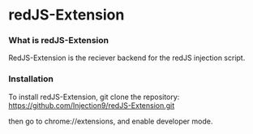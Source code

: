 # redJS-Extension
### What is redJS-Extension

RedJS-Extension is the reciever backend for the redJS injection script.

### Installation

To install redJS-Extension, git clone the repository: https://github.com/Injection9/redJS-Extension.git

then go to chrome://extensions, and enable developer mode.


